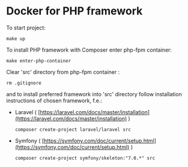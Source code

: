 # Docker for PHP framework

To start project:
```
make up
```

To install PHP framework with Composer enter php-fpm container:
```
make enter-php-container
```

Clear 'src' directory from php-fpm container :
```
rm .gitignore
```

and to install preferred framework into 'src' directory follow installation instructions of chosen framework, f.e.: 
- Laravel ( [https://laravel.com/docs/master/installation](https://laravel.com/docs/master/installation) )
  ```
  composer create-project laravel/laravel src
  ```
- Symfony ( [https://symfony.com/doc/current/setup.html](https://symfony.com/doc/current/setup.html) )
  ```
  composer create-project symfony/skeleton:"7.0.*" src
  ```
